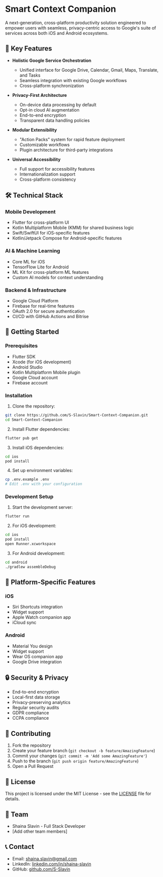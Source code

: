 # Smart Context Companion

A next-generation, cross-platform productivity solution engineered to empower users with seamless, privacy-centric access to Google's suite of services across both iOS and Android ecosystems.

## 🌟 Key Features

- **Holistic Google Service Orchestration**
  - Unified interface for Google Drive, Calendar, Gmail, Maps, Translate, and Tasks
  - Seamless integration with existing Google workflows
  - Cross-platform synchronization

- **Privacy-First Architecture**
  - On-device data processing by default
  - Opt-in cloud AI augmentation
  - End-to-end encryption
  - Transparent data handling policies

- **Modular Extensibility**
  - "Action Packs" system for rapid feature deployment
  - Customizable workflows
  - Plugin architecture for third-party integrations

- **Universal Accessibility**
  - Full support for accessibility features
  - Internationalization support
  - Cross-platform consistency

## 🛠 Technical Stack

### Mobile Development
- Flutter for cross-platform UI
- Kotlin Multiplatform Mobile (KMM) for shared business logic
- Swift/SwiftUI for iOS-specific features
- Kotlin/Jetpack Compose for Android-specific features

### AI & Machine Learning
- Core ML for iOS
- TensorFlow Lite for Android
- ML Kit for cross-platform ML features
- Custom AI models for context understanding

### Backend & Infrastructure
- Google Cloud Platform
- Firebase for real-time features
- OAuth 2.0 for secure authentication
- CI/CD with GitHub Actions and Bitrise

## 🚀 Getting Started

### Prerequisites
- Flutter SDK
- Xcode (for iOS development)
- Android Studio
- Kotlin Multiplatform Mobile plugin
- Google Cloud account
- Firebase account

### Installation

1. Clone the repository:
```bash
git clone https://github.com/S-Slavin/Smart-Context-Companion.git
cd Smart-Context-Companion
```

2. Install Flutter dependencies:
```bash
flutter pub get
```

3. Install iOS dependencies:
```bash
cd ios
pod install
```

4. Set up environment variables:
```bash
cp .env.example .env
# Edit .env with your configuration
```

### Development Setup

1. Start the development server:
```bash
flutter run
```

2. For iOS development:
```bash
cd ios
pod install
open Runner.xcworkspace
```

3. For Android development:
```bash
cd android
./gradlew assembleDebug
```

## 📱 Platform-Specific Features

### iOS
- Siri Shortcuts integration
- Widget support
- Apple Watch companion app
- iCloud sync

### Android
- Material You design
- Widget support
- Wear OS companion app
- Google Drive integration

## 🔒 Security & Privacy

- End-to-end encryption
- Local-first data storage
- Privacy-preserving analytics
- Regular security audits
- GDPR compliance
- CCPA compliance

## 🤝 Contributing

1. Fork the repository
2. Create your feature branch (`git checkout -b feature/AmazingFeature`)
3. Commit your changes (`git commit -m 'Add some AmazingFeature'`)
4. Push to the branch (`git push origin feature/AmazingFeature`)
5. Open a Pull Request

## 📄 License

This project is licensed under the MIT License - see the [LICENSE](LICENSE) file for details.

## 👥 Team

- Shaina Slavin - Full Stack Developer
- [Add other team members]

## 📞 Contact

- Email: shaina.slavin@gmail.com
- LinkedIn: [linkedin.com/in/shaina-slavin](https://linkedin.com/in/shaina-slavin)
- GitHub: [github.com/S-Slavin](https://github.com/S-Slavin)
 
